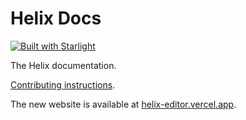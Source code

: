 # Helix Docs

[![Built with Starlight](https://astro.badg.es/v2/built-with-starlight/tiny.svg)](https://starlight.astro.build)

The Helix documentation.

[Contributing instructions](https://helix-editor.vercel.app/contributing/this-site).

The new website is available at [helix-editor.vercel.app](https://helix-editor.vercel.app).
